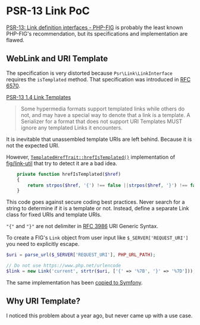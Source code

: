 # PSR-13 Link PoC

[PSR-13: Link definition interfaces - PHP-FIG](https://www.php-fig.org/psr/psr-13/) is probably the least known PHP-FIG's recommendation, but its specifications and implementation are flawed.

## WebLink and URI Template

The specification is very distorted because `Psr\Link\LinkInterface` requires the `isTemplated` method.  That specification was introduced in [RFC 6570](https://tools.ietf.org/html/rfc6570).

[PSR-13 1.4 Link Templates](https://www.php-fig.org/psr/psr-13/#14-link-templates)

> Some hypermedia formats support templated links while others do not, and may have a special way to denote that a link is a template. A Serializer for a format that does not support URI Templates MUST ignore any templated Links it encounters.

It is inevitable that unassembled template URIs are left behind. Because it is not the expected URI.

However, [`TemplatedHrefTrait::hrefIsTemplated()`](https://github.com/php-fig/link-util/blob/1.1.0/src/TemplatedHrefTrait.php) implementation of [fig/link-util](https://github.com/php-fig/link-util) that try to detect it are a bad idea.

```php
    private function hrefIsTemplated($href)
    {
        return strpos($href, '{') !== false ||strpos($href, '}') !== false;
    }
```


This code goes against secure coding best practices. Never search for a string to determine if it is a template or not.  Instead, define a separate Link class for fixed URIs and template URIs.

`"{"` and `"}"` are not delimiter in [RFC 3986](https://tools.ietf.org/html/rfc3986) URI Generic Syntax.

To create a FIG's `Link` object from user input like `$_SERVER['REQUEST_URI']` you need to explicitly escape.

```php
$uri = parse_url($_SERVER['REQUEST_URI'], PHP_URL_PATH);

// Do not use https://www.php.net/urlencode
$link = new Link('current', strtr($uri, ['{' => '%7B', '}' => '%7D']));
```

The same implementation has been [copied to Symfony](https://github.com/symfony/symfony/pull/33122).

## Why URI Template?

I noticed this problem about a year ago, but never came up with a use case.
